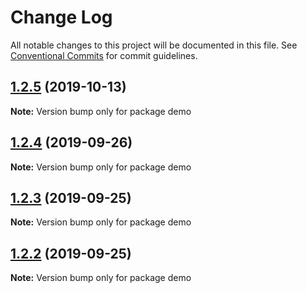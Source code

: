 # Change Log

All notable changes to this project will be documented in this file.
See [Conventional Commits](https://conventionalcommits.org) for commit guidelines.

## [1.2.5](https://github.com/Astrocoders/astro-design/compare/demo@1.2.4...demo@1.2.5) (2019-10-13)

**Note:** Version bump only for package demo





## [1.2.4](https://github.com/Astrocoders/astro-design/compare/demo@1.2.3...demo@1.2.4) (2019-09-26)

**Note:** Version bump only for package demo





## [1.2.3](https://github.com/Astrocoders/astro-design/compare/demo@1.2.2...demo@1.2.3) (2019-09-25)

**Note:** Version bump only for package demo





## [1.2.2](https://github.com/Astrocoders/astro-design/compare/demo@1.2.1...demo@1.2.2) (2019-09-25)

**Note:** Version bump only for package demo
